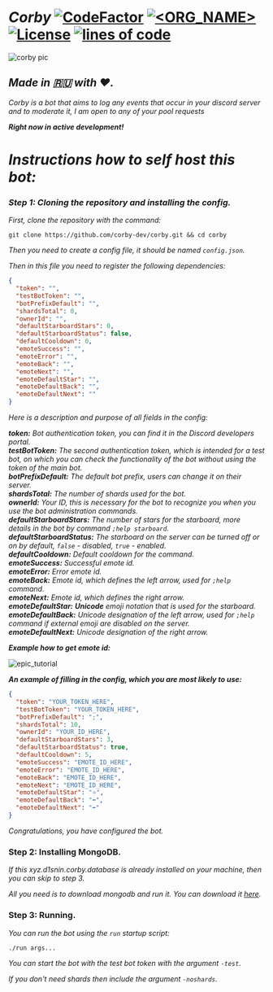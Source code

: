 # *Corby* [![CodeFactor](https://www.codefactor.io/repository/github/corby-dev/corby/badge)](https://www.codefactor.io/repository/github/corby-dev/corby) [![<ORG_NAME>](https://circleci.com/gh/corby-dev/corby.svg?style=svg)](https://circleci.com/gh/corby-dev/corby) [![License](https://img.shields.io/badge/License-BSD%203--Clause-blue.svg)](https://opensource.org/licenses/BSD-3-Clause) [![lines of code](https://img.shields.io/tokei/lines/github/corby-dev/corby)](https://github.com/corby-dev/corby)

![corby pic](https://raw.githubusercontent.com/d1snin/corby/dev/src/main/resources/corby-header.png)

## *Made in 🇷🇺 with ❤️.*

*Corby is a bot that aims to log any events that occur in your discord server and to moderate it, I am open to any of your pool requests*

***Right now in active development!***

# *Instructions how to self host this bot:*

### *Step 1: Cloning the repository and installing the config.*

*First, clone the repository with the command:*

```shell
git clone https://github.com/corby-dev/corby.git && cd corby
```

*Then you need to create a config file, it should be named `config.json`.*

*Then in this file you need to register the following dependencies:*

```json
{
  "token": "",
  "testBotToken": "",
  "botPrefixDefault": "",
  "shardsTotal": 0,
  "ownerId": "",
  "defaultStarboardStars": 0,
  "defaultStarboardStatus": false,
  "defaultCooldown": 0,
  "emoteSuccess": "",
  "emoteError": "",
  "emoteBack": "",
  "emoteNext": "",
  "emoteDefaultStar": "",
  "emoteDefaultBack": "",
  "emoteDefaultNext": ""
}
```

*Here is a description and purpose of all fields in the config:*

***token:*** *Bot authentication token, you can find it in the Discord developers portal.*\
***testBotToken:*** *The second authentication token, which is intended for a test bot, on which you can check the functionality of the bot without using the token of the main bot.*\
***botPrefixDefault:*** *The default bot prefix, users can change it on their server.*\
***shardsTotal:*** *The number of shards used for the bot.*\
***ownerId:*** *Your ID, this is necessary for the bot to recognize you when you use the bot administration commands.*\
***defaultStarboardStars:*** *The number of stars for the starboard, more details in the bot by command `;help starboard`.*\
***defaultStarboardStatus:*** *The starboard on the server can be turned off or on by default, `false` - disabled, `true` - enabled.*\
***defaultCooldown:*** *Default cooldown for the command.*\
***emoteSuccess:*** *Successful emote id.*\
***emoteError:*** *Error emote id.*\
***emoteBack:*** *Emote id, which defines the left arrow, used for `;help` command.*\
***emoteNext:*** *Emote id, which defines the right arrow.*\
***emoteDefaultStar:*** ***Unicode** emoji notation that is used for the starboard.*\
***emoteDefaultBack:*** *Unicode designation of the left arrow, used for `;help` command if external emoji are disabled on the server.*\
***emoteDefaultNext:*** *Unicode designation of the right arrow.*

***Example how to get emote id:***

![epic_tutorial](https://i.imgur.com/GSAB5qz.png)

***An example of filling in the config, which you are most likely to use:***

```json
{
  "token": "YOUR_TOKEN_HERE",
  "testBotToken": "YOUR_TOKEN_HERE",
  "botPrefixDefault": ";",
  "shardsTotal": 10,
  "ownerId": "YOUR_ID_HERE",
  "defaultStarboardStars": 3,
  "defaultStarboardStatus": true,
  "defaultCooldown": 5,
  "emoteSuccess": "EMOTE_ID_HERE",
  "emoteError": "EMOTE_ID_HERE",
  "emoteBack": "EMOTE_ID_HERE",
  "emoteNext": "EMOTE_ID_HERE",
  "emoteDefaultStar": "⭐",
  "emoteDefaultBack": "⬅️",
  "emoteDefaultNext": "➡️"
}
```

*Congratulations, you have configured the bot.*

### Step 2: Installing MongoDB.

*If this xyz.d1snin.corby.database is already installed on your machine, then you can skip to step 3.*

*All you need is to download mongodb and run it. You can download it [here](https://docs.mongodb.com/manual/administration/install-community/).*

### Step 3: Running.

*You can run the bot using the `run` startup script:*

```shell
./run args...
```

*You can start the bot with the test bot token with the argument `-test`*.

*If you don't need shards then include the argument `-noshards`.*
